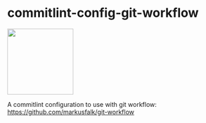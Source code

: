 # commitlint-config-git-workflow

<img src="https://github.com/markusfalk/git-workflow/blob/master/git-workflow-logo.svg" alt="" height="150" width="150">

A commitlint configuration to use with git workflow: https://github.com/markusfalk/git-workflow
